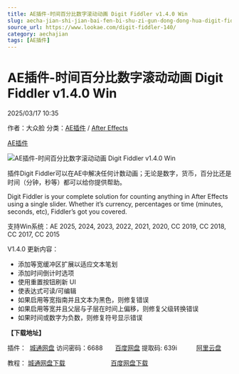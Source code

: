 ```yaml
---
title: AE插件-时间百分比数字滚动动画 Digit Fiddler v1.4.0 Win
slug: aecha-jian-shi-jian-bai-fen-bi-shu-zi-gun-dong-dong-hua-digit-fiddler-v1-4-0-win
source_url: https://www.lookae.com/digit-fiddler-140/
category: aechajian
tags: [AE插件]
---
```

# AE插件-时间百分比数字滚动动画 Digit Fiddler v1.4.0 Win

2025/03/17 10:35

作者：大众脸
分类：[AE插件](https://www.lookae.com/after-effects/aechajian/) / [After Effects](https://www.lookae.com/after-effects/)

[AE插件](https://www.lookae.com/tag/ae%e6%8f%92%e4%bb%b6/)

![AE插件-时间百分比数字滚动动画 Digit Fiddler v1.4.0 Win](https://www.lookae.com/wp-content/uploads/2019/01/Digit-Fiddler.jpg "AE插件-时间百分比数字滚动动画 Digit Fiddler v1.4.0 Win-LookAE.com")

插件Digit Fiddler可以在AE中解决任何计数动画；无论是数字，货币，百分比还是时间（分钟，秒等）都可以给你提供帮助。

Digit Fiddler is your complete solution for counting anything in After Effects using a single slider. Whether it’s currency, percentages or time (minutes, seconds, etc), Fiddler’s got you covered.

支持Win系统：AE 2025, 2024, 2023, 2022, 2021, 2020, CC 2019, CC 2018, CC 2017, CC 2015

V1.4.0 更新内容：

* 添加等宽缓冲区扩展以适应文本笔划
* 添加时间倒计时选项
* 使用重置按钮刷新 UI
* 使表达式可读/可编辑
* 如果启用等宽指南并且文本为黑色，则修复错误
* 如果启用等宽并且父层与子层在时间上偏移，则修复父级转换错误
* 如果时间或数字为负数，则修复符号显示错误

**【下载地址】**

插件：  [城通网盘](https://url70.ctfile.com/f/2827370-1470885673-1eda29?p=4431) 访问密码：6688       [百度网盘](https://pan.baidu.com/s/12RueRf5MfNRBPCiq8vosFA?pwd=639i) 提取码: 639i           [阿里云盘](https://www.alipan.com/s/X8i9qVspCUC)

教程： [城通网盘下载](https://tc5.us/file/680462-404001297)                          [百度网盘下载](https://pan.baidu.com/s/1Qb-w_CYX9TTkWkY1RkT-Ng)
